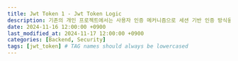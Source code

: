 ```yaml
---
title: Jwt Token 1 - Jwt Token Logic
description: 기존의 개인 프로젝트에서는 사용자 인증 메커니즘으로 세션 기반 인증 방식을 채택하여 사용자 상태를 관리했습니다. 그러나 본 연구에서는 클라이언트-서버 아키텍처의 효율적인 통신 구현과 마이크로서비스 환경에서의 확장성을 고려하여, JSON Web Token(JWT) 기반의 인증 시스템을 도입하고 그 특성을 분석하였다.
date: 2024-11-16 12:00:00 +0900
last_modified_at: 2024-11-17 12:00:00 +0900
categories: [Backend, Security]
tags: [jwt_token] # TAG names should always be lowercased
---
```


<br>

